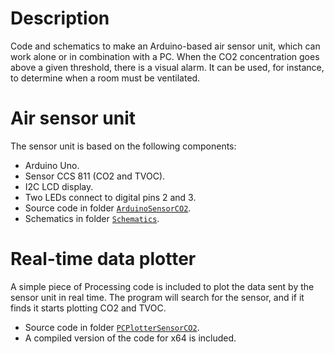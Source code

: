 # Description
Code and schematics to make an Arduino-based air sensor unit, which can work alone or in combination with a PC.
When the CO2 concentration goes above a given threshold, there is a visual alarm.
It can be used, for instance, to determine when a room must be ventilated.

# Air sensor unit
The sensor unit is based on the following components:
* Arduino Uno.
* Sensor CCS 811 (CO2 and TVOC).
* I2C LCD display.
* Two LEDs connect to digital pins 2 and 3.
* Source code in folder [`ArduinoSensorCO2`](/ArduinoSensorCO2).
* Schematics in folder [`Schematics`](/Schematics).

# Real-time data plotter
A simple piece of Processing code is included to plot the data sent by the sensor unit in real time.
The program will search for the sensor, and if it finds it starts plotting CO2 and TVOC.
* Source code in folder [`PCPlotterSensorCO2`](/PCPlotterSensorCO2).
* A compiled version of the code for x64 is included.
